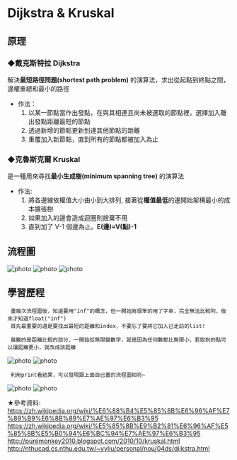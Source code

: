 # Dijkstra & Kruskal
## 原理
### ◆戴克斯特拉 Dijkstra 
解決**最短路徑問題(shortest path problem)** 的演算法，求出從起點到終點之間，邊權重總和最小的路徑
* 作法：
  1. 以某一節點當作出發點，在與其相連且尚未被選取的節點裡，選擇加入離出發點距離最短的節點
  2. 透過新增的節點更新到達其他節點的距離
  3. 重覆加入新節點，直到所有的節點都被加入為止

### ◆克魯斯克爾 Kruskal
是一種用來尋找**最小生成樹(minimum spanning tree)** 的演算法
* 作法:
  1. 將各邊線依權值大小由小到大排列, 接著從**權值最低**的邊開始架構最小的成本擴張樹
  2. 如果加入的邊會造成迴圈則捨棄不用
  3. 直到加了 V-1 個邊為止。**E(邊)=V(點)-1**

## 流程圖
![photo](https://github.com/stopraining/LearningNote/blob/master/pic/dij1.JPG)
![photo](https://github.com/stopraining/LearningNote/blob/master/pic/dij2.JPG)
![photo](https://github.com/stopraining/LearningNote/blob/master/pic/dij3.JPG)

## 學習歷程

     畫幾次流程圖後，知道要用"inf"的概念，但一開始寫很笨的用了字串，完全無法比較阿，後來才知道float("inf")
     首先最重要的還是要找出最短的距離和index，不要忘了要將它加入已走訪的list!
     
     最難的是距離比較的部分，一開始從無限變數字，就是因為任何數都比無限小，若取到的點可以讓距離更小，就改成該距離

![photo](https://github.com/stopraining/LearningNote/blob/master/pic/dij4.JPG)
![photo](https://github.com/stopraining/LearningNote/blob/master/pic/dij5.JPG)

     利用print看結果，可以發現跟上面自已畫的流程圖相符~

![photo](https://github.com/stopraining/LearningNote/blob/master/pic/dij6.JPG)
![photo](https://github.com/stopraining/LearningNote/blob/master/pic/dij7.JPG)


★參考資料:                                
https://zh.wikipedia.org/wiki/%E6%88%B4%E5%85%8B%E6%96%AF%E7%89%B9%E6%8B%89%E7%AE%97%E6%B3%95             
https://zh.wikipedia.org/wiki/%E5%85%8B%E9%B2%81%E6%96%AF%E5%85%8B%E5%B0%94%E6%BC%94%E7%AE%97%E6%B3%95         
http://puremonkey2010.blogspot.com/2010/10/kruskal.html            
http://nthucad.cs.nthu.edu.tw/~yyliu/personal/nou/04ds/dijkstra.html
